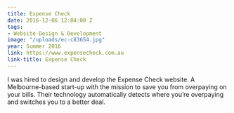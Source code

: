 ```yaml
---
title: Expense Check
date: 2016-12-06 12:04:00 Z
tags:
- Website Design & Development
image: "/uploads/ec-c83654.jpg"
year: Summer 2016
link: https://www.expensecheck.com.au
link-title: Expense Check
---
```


I was hired to design and develop the Expense Check website. A Melbourne-based start-up with the mission to save you from overpaying on your bills. Their technology automatically detects where you’re overpaying and switches you to a better deal.